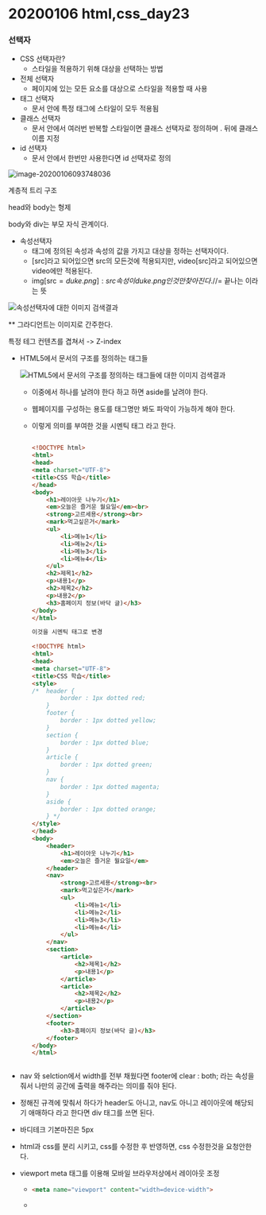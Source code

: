 # 20200106 html,css_day23



### 선택자



- CSS 선택자란?
  - 스타일을 적용하기 위해 대상을 선택하는 방법
- 전체 선택자
  - 페이지에 있는 모든 요소를 대상으로 스타일을 적용할 때 사용
- 태그 선택자
  - 문서 안에 특정 태그에 스타일이 모두 적용됨
- 클래스 선택자
  - 문서 안에서 여러번 반복할 스타일이면 클래스 선택자로 정의하며 . 뒤에 클래스 이름 지정
- id 선택자
  - 문서 안에서 한번만 사용한다면 id 선택자로 정의

![image-20200106093748036](C:\Users\student\AppData\Roaming\Typora\typora-user-images\image-20200106093748036.png)

계층적 트리 구조

head와 body는 형제

body와 div는 부모 자식 관계이다.



- 속성선택자
  - 태그에 정의된 속성과 속성의 값을 가지고 대상을 정하는 선택자이다.
  - [src]라고 되어있으면 src의 모든것에 적용되지만, video[src]라고 되어있으면 video에만 적용된다.
  - img[src$=duke.png]:src속성이 duke.png인것만 찾아진다. //$= 끝나는 이라는 뜻

![속성선택자에 대한 이미지 검색결과](https://lh6.googleusercontent.com/VXwZI9sTJ0OgI7gOGuKftG6tkl1ljbVdaAHS-PZeHPX2MLF6zcTBw0ju7d5-CnqGldogZqYXcfpmsLDmgk-GyUQk-jksopyU_uSCt5b9x5zOKNoc6hAJMrPlgXa85G6FynO4EfAr)



** 그라디언트는 이미지로 간주한다.



특정 테그 컨텐츠를 겹쳐서 -> Z-index



- HTML5에서 문서의 구조를 정의하는 태그들

  ![HTML5에서 문서의 구조를 정의하는 태그들에 대한 이미지 검색결과](http://cfile240.uf.daum.net/image/27788F3E5518F13033C3D0)
  - 이중에서 하나를 날려야 한다 하고 하면 aside를 날려야 한다.
  
  - 웹페이지를 구성하는 용도를 태그명만 봐도 파악이 가능하게 해야 한다. 
  
  - 이렇게 의미를 부여한 것을 시멘틱 태그 라고 한다.
  
    ```html
    
    <!DOCTYPE html>
    <html>
    <head>
    <meta charset="UTF-8">
    <title>CSS 학습</title>
    </head>
    <body>
    	<h1>레이아웃 나누기</h1>
    	<em>오늘은 즐거운 월요일</em><br>
    	<strong>고르세용</strong><br>
    	<mark>먹고싶은거</mark>
    	<ul>
    		<li>메뉴1</li>
    		<li>메뉴2</li>
    		<li>메뉴3</li>
    		<li>메뉴4</li>
    	</ul>
    	<h2>제목1</h2>
    	<p>내용1</p>
    	<h2>제목2</h2>
    	<p>내용2</p>
    	<h3>홈페이지 정보(바닥 글)</h3>	
    </body>
    </html>
    
    이것을 시멘틱 태그로 변경 
    
    <!DOCTYPE html>
    <html>
    <head>
    <meta charset="UTF-8">
    <title>CSS 학습</title>
    <style>
    /* 	header {
    		border : 1px dotted red;
    	}
    	footer {
    		border : 1px dotted yellow;
    	}
    	section {
    		border : 1px dotted blue;		
    	}
    	article {
    		border : 1px dotted green;
    	}
    	nav {
    		border : 1px dotted magenta;
    	}
    	aside {
    		border : 1px dotted orange;
    	} */
    </style>
    </head>
    <body>
    	<header>
    		<h1>레이아웃 나누기</h1>
    		<em>오늘은 즐거운 월요일</em>
    	</header>
    	<nav>
    		<strong>고르세용</strong><br>
    		<mark>먹고싶은거</mark>
    		<ul>
    			<li>메뉴1</li>
    			<li>메뉴2</li>
    			<li>메뉴3</li>
    			<li>메뉴4</li>
    		</ul>
    	</nav>
    	<section>
    		<article>
    			<h2>제목1</h2>
    			<p>내용1</p>
    		</article>
    		<article>
    			<h2>제목2</h2>
    			<p>내용2</p>
    		</article>
    	</section>
    	<footer>
    		<h3>홈페이지 정보(바닥 글)</h3>
    	</footer>
    </body>
    </html>
    
    
    
    ```
  
    

- nav 와 selction에서 width를 전부 채웠다면 footer에 clear : both; 라는 속성을 줘서 나만의 공간에 출력을 해주라는 의미를 줘야 된다.



- 정해진 규격에 맞춰서 하다가 header도 아니고, nav도 아니고 레이아웃에 해당되기 애매하다 라고 한다면 div 태그를 쓰면 된다.
- 바디테크 기본마진은 5px
- html과 css를 분리 시키고, css를 수정한 후 반영하면, css 수정한것을 요청안한다. 



- viewport meta 태그를 이용해 모바일 브라우저상에서 레이아웃 조정

  - ```html
    <meta name="viewport" content="width=device-width">
    ```

  - 

